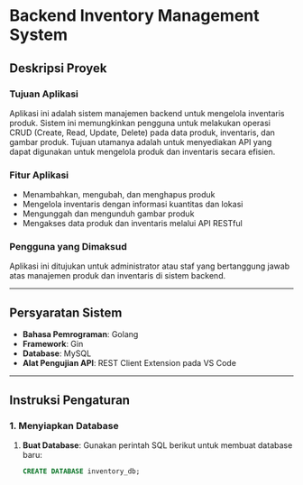 # Backend Inventory Management System

## Deskripsi Proyek

### Tujuan Aplikasi
Aplikasi ini adalah sistem manajemen backend untuk mengelola inventaris produk. Sistem ini memungkinkan pengguna untuk melakukan operasi CRUD (Create, Read, Update, Delete) pada data produk, inventaris, dan gambar produk. Tujuan utamanya adalah untuk menyediakan API yang dapat digunakan untuk mengelola produk dan inventaris secara efisien.

### Fitur Aplikasi
- Menambahkan, mengubah, dan menghapus produk
- Mengelola inventaris dengan informasi kuantitas dan lokasi
- Mengunggah dan mengunduh gambar produk
- Mengakses data produk dan inventaris melalui API RESTful

### Pengguna yang Dimaksud
Aplikasi ini ditujukan untuk administrator atau staf yang bertanggung jawab atas manajemen produk dan inventaris di sistem backend.

---

## Persyaratan Sistem

- **Bahasa Pemrograman**: Golang
- **Framework**: Gin
- **Database**: MySQL
- **Alat Pengujian API**: REST Client Extension pada VS Code

---

## Instruksi Pengaturan

### 1. Menyiapkan Database

1. **Buat Database**:
   Gunakan perintah SQL berikut untuk membuat database baru:

   ```sql
   CREATE DATABASE inventory_db;
